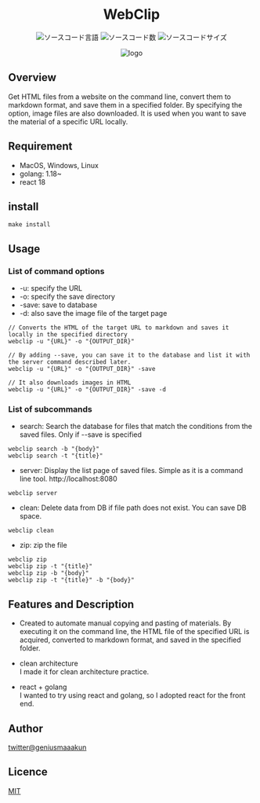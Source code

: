 <div style="text-align: center;">

# WebClip

![ソースコード言語](https://img.shields.io/github/languages/top/geniusmaaakun/webclip)
![ソースコード数](https://img.shields.io/github/languages/count/geniusmaaakun/webclip)
![ソースコードサイズ](https://img.shields.io/github/languages/code-size/geniusmaaakun/webclip)


![logo](./frontend/public/favicon.ico)

</div>



## Overview
Get HTML files from a website on the command line, convert them to markdown format, and save them in a specified folder.
By specifying the option, image files are also downloaded.
It is used when you want to save the material of a specific URL locally.


## Requirement
- MacOS, Windows, Linux
- golang: 1.18~
- react 18

## install
```
make install
```

## Usage
### List of command options
* -u: specify the URL
* -o: specify the save directory
* -save: save to database
* -d: also save the image file of the target page

```
// Converts the HTML of the target URL to markdown and saves it locally in the specified directory
webclip -u "{URL}" -o "{OUTPUT_DIR}"

// By adding --save, you can save it to the database and list it with the server command described later.
webclip -u "{URL}" -o "{OUTPUT_DIR}" -save

// It also downloads images in HTML
webclip -u "{URL}" -o "{OUTPUT_DIR}" -save -d
```

###  List of subcommands

* search: Search the database for files that match the conditions from the saved files. Only if --save is specified
```
webclip search -b "{body}"
webclip search -t "{title}"
```

* server: Display the list page of saved files. Simple as it is a command line tool. http://localhost:8080
```
webclip server
```

* clean: Delete data from DB if file path does not exist. You can save DB space.
```
webclip clean
```

* zip: zip the file
```
webclip zip
webclip zip -t "{title}"
webclip zip -b "{body}"
webclip zip -t "{title}" -b "{body}"
```



## Features and Description

- Created to automate manual copying and pasting of materials.
By executing it on the command line, the HTML file of the specified URL is acquired, converted to markdown format, and saved in the specified folder.

- clean architecture \
I made it for clean architecture practice.

- react + golang \
I wanted to try using react and golang, so I adopted react for the front end.


## Author

[twitter@geniusmaaakun](https://twitter.com/geniusmaaakun)

## Licence

[MIT](https://opensource.org/license/mit/)
